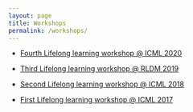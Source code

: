 ```yaml
---
layout: page
title: Workshops
permalink: /workshops/
---
```


* [Fourth Lifelong learning workshop @ ICML 2020](https://lifelongml.github.io/fourth-workshop/)

* [Third Lifelong learning workshop @ RLDM 2019](https://sites.google.com/view/llarla/home)

* [Second Lifelong learning workshop @ ICML 2018](https://sites.google.com/view/llarla2018/home)

* [First Lifelong learning workshop @ ICML 2017](http://rlabstraction2016.wixsite.com/icml-2017)
